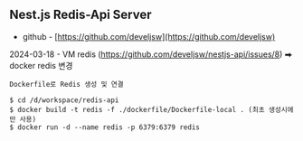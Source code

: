 
## Nest.js Redis-Api Server
- github - [https://github.com/develjsw](https://github.com/develjsw)

2024-03-18 - VM redis (https://github.com/develjsw/nestjs-api/issues/8) ⮕ docker redis 변경
~~~
Dockerfile로 Redis 생성 및 연결

$ cd /d/workspace/redis-api
$ docker build -t redis -f ./dockerfile/Dockerfile-local . (최초 생성시에만 사용)
$ docker run -d --name redis -p 6379:6379 redis
~~~